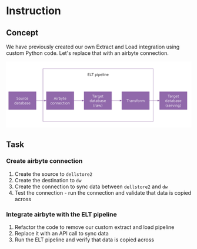 # Instruction 

## Concept 

We have previously created our own Extract and Load integration using custom Python code. Let's replace that with an airbyte connection. 

![images/airbyte-elt.png](images/airbyte-elt.png)


## Task 

### Create airbyte connection 

1. Create the source to `dellstore2`
2. Create the destination to `dw`
3. Create the connection to sync data between `dellstore2` and `dw` 
4. Test the connection - run the connection and validate that data is copied across 

### Integrate airbyte with the ELT pipeline 

1. Refactor the code to remove our custom extract and load pipeline 
2. Replace it with an API call to sync data
3. Run the ELT pipeline and verify that data is copied across 

